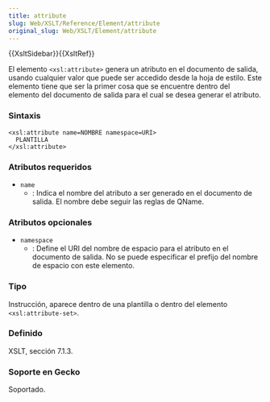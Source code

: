 ```yaml
---
title: attribute
slug: Web/XSLT/Reference/Element/attribute
original_slug: Web/XSLT/Element/attribute
---
```


{{XsltSidebar}}{{XsltRef}}

El elemento `<xsl:attribute>` genera un atributo en el documento de salida, usando cualquier valor que puede ser accedido desde la hoja de estilo. Este elemento tiene que ser la primer cosa que se encuentre dentro del elemento del documento de salida para el cual se desea generar el atributo.

### Sintaxis

```
<xsl:attribute name=NOMBRE namespace=URI>
  PLANTILLA
</xsl:attribute>
```

### Atributos requeridos

- `name`
  - : Indica el nombre del atributo a ser generado en el documento de salida. El nombre debe seguir las reglas de QName.

### Atributos opcionales

- `namespace`
  - : Define el URI del nombre de espacio para el atributo en el documento de salida. No se puede especificar el prefijo del nombre de espacio con este elemento.

### Tipo

Instrucción, aparece dentro de una plantilla o dentro del elemento `<xsl:attribute-set>`.

### Definido

XSLT, sección 7.1.3.

### Soporte en Gecko

Soportado.
